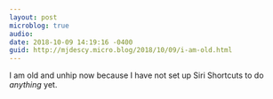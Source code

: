 ```yaml
---
layout: post
microblog: true
audio: 
date: 2018-10-09 14:19:16 -0400
guid: http://mjdescy.micro.blog/2018/10/09/i-am-old.html
---
```

I am old and unhip now because I have not set up Siri Shortcuts to do _anything_ yet.

